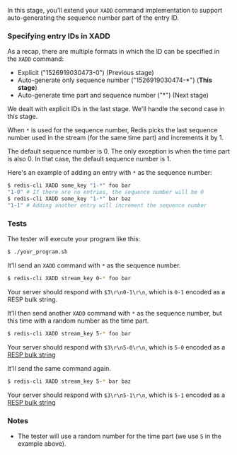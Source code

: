 In this stage, you'll extend your `XADD` command implementation to support auto-generating the
sequence number part of the entry ID.

### Specifying entry IDs in XADD

As a recap, there are multiple formats in which the ID can be specified in the `XADD` command:

- Explicit ("1526919030473-0") (Previous stage)
- Auto-generate only sequence number ("1526919030474-*") (**This stage**)
- Auto-generate time part and sequence number ("*") (Next stage)

We dealt with explicit IDs in the last stage. We'll handle the second case in this stage.

When `*` is used for the sequence number, Redis picks the last sequence number used in the
stream (for the same time part) and increments it by 1.

The default sequence number is 0. The only exception is when the time part is also 0. In that case, the default sequence number is 1.

Here's an example of adding an entry with `*` as the sequence number:

```bash
$ redis-cli XADD some_key "1-*" foo bar
"1-0" # If there are no entries, the sequence number will be 0
$ redis-cli XADD some_key "1-*" bar baz
"1-1" # Adding another entry will increment the sequence number
```

### Tests

The tester will execute your program like this:

```bash
$ ./your_program.sh
```

It'll send an `XADD` command with `*` as the sequence number.

```bash
$ redis-cli XADD stream_key 0-* foo bar
```

Your server should respond with `$3\r\n0-1\r\n`, which is `0-1` encoded as a RESP bulk string.

It'll then send another `XADD` command with `*` as the sequence number, but this time with a
random number as the time part.

```bash
$ redis-cli XADD stream_key 5-* foo bar
```

Your server should respond with `$3\r\n5-0\r\n`, which is `5-0` encoded as a [RESP bulk string](https://redis.io/docs/reference/protocol-spec/#bulk-strings)

It'll send the same command again.

```bash
$ redis-cli XADD stream_key 5-* bar baz
```

Your server should respond with `$3\r\n5-1\r\n`, which is `5-1` encoded as a [RESP bulk string](https://redis.io/docs/reference/protocol-spec/#bulk-strings)

### Notes

- The tester will use a random number for the time part (we use `5` in the example above).
